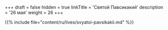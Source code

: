+++
draft = false
hidden = true
linkTitle = 'Святой Павсикакий'
description = '26 мая'
weight = 26
+++

{{% include file="content/ru/lives/svyatoi-pavsikakii.md" %}}

